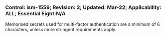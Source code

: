 ### Control: ism-1559; Revision: 2; Updated: Mar-22; Applicability: ALL; Essential Eight:N/A
<p>Memorised secrets used for multi-factor authentication are a minimum of 6 characters, unless more stringent requirements apply.</p>